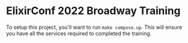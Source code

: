 # ElixirConf 2022 Broadway Training

To setup this project, you'll want to run `make compose.up`. This will ensure you have all the services required to completed the training.